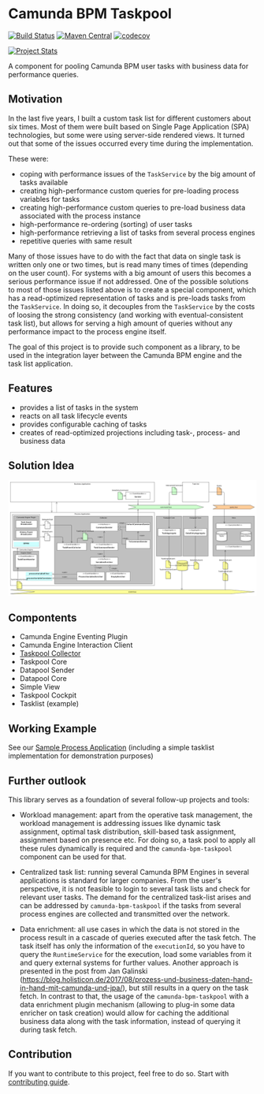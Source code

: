 # Camunda BPM Taskpool
[![Build Status](https://travis-ci.org/holunda-io/camunda-bpm-taskpool.svg?branch=master)](https://travis-ci.org/holunda-io/camunda-bpm-taskpool) 
[![Maven Central](https://maven-badges.herokuapp.com/maven-central/io.holunda.taskpool/camunda-bpm-taskpool/badge.svg)](https://maven-badges.herokuapp.com/maven-central/io.holunda.taskpool/camunda-bpm-taskpool)
[![codecov](https://codecov.io/gh/holunda-io/camunda-bpm-taskpool/branch/master/graph/badge.svg)](https://codecov.io/gh/holunda-io/camunda-bpm-taskpool)

[![Project Stats](https://www.openhub.net/p/camunda-bpm-taskpool/widgets/project_thin_badge.gif)](https://www.openhub.net/p/camunda-bpm-taskpool)

A component for pooling Camunda BPM user tasks with business data for performance queries.

## Motivation

In the last five years, I built a custom task list for different customers about six times. 
Most of them were built based on Single Page Application (SPA) technologies, but some were 
using server-side rendered views. It turned out that some of the issues occurred every time during the implementation. 

These were:

- coping with performance issues of the `TaskService` by the big amount of tasks available 
- creating high-performance custom queries for pre-loading process variables for tasks
- creating high-performance custom queries to pre-load business data associated with the process instance
- high-performance re-ordering (sorting) of user tasks
- high-performance retrieving a list of tasks from several process engines
- repetitive queries with same result

Many of those issues have to do with the fact that data on single task is written only one or two times, but is read many times of times (depending on the user count). 
For systems with a big amount of users this becomes a serious performance issue if not addressed. One of the possible solutions to most of those issues listed above 
is to create a special component, which has a read-optimized representation of tasks and is pre-loads tasks from the `TaskService`. In doing so, it decouples 
from the `TaskService` by the costs of loosing the strong consistency (and working with eventual-consistent task list), but allows for serving a high amount 
of queries without any performance impact to the process engine itself.

The goal of this project is to provide such component as a library, to be used in the integration layer between the Camunda BPM engine and the task list application. 

## Features

- provides a list of tasks in the system
- reacts on all task lifecycle events 
- provides configurable caching of tasks
- creates of read-optimized projections including task-, process- and business data

## Solution Idea


![Architectural whitebox](docs/architecture-collector.png "Architecture Collector")

## Compontents

* Camunda Engine Eventing Plugin
* Camunda Engine Interaction Client
* [Taskpool Collector](taskpool/taskpool-collector)
* Taskpool Core
* Datapool Sender
* Datapool Core
* Simple View
* Taskpool Cockpit
* Tasklist (example)

## Working Example

See our [Sample Process Application](examples) (including a simple tasklist implementation for demonstration purposes)

## Further outlook

This library serves as a foundation of several follow-up projects and tools:

- Workload management: apart from the operative task management, the workload management is addressing issues like dynamic task assignment, optimal task distribution, skill-based task assignment, assignment based on presence etc.  For doing so, a task pool to apply all these rules dynamically is required and the `camunda-bpm-taskpool` component can be used for that.

- Centralized task list: running several Camunda BPM Engines in several applications is standard for larger companies. From the user's perspective, it is not feasible to login to several task lists and check for relevant user tasks. The demand for the centralized task-list arises and can be addressed by `camunda-bpm-taskpool` if the tasks from several process engines are collected and transmitted over the network.

- Data enrichment: all use cases in which the data is not stored in the process result in a cascade of queries executed after the task fetch. The task itself has only the information of the `executionId`, so you have to query the `RuntimeService` for the execution, load some variables from it and query external systems for further values. Another approach is presented in the post from Jan Galinski  (https://blog.holisticon.de/2017/08/prozess-und-business-daten-hand-in-hand-mit-camunda-und-jpa/), but still results in a query on the task fetch. In contrast to that, the usage of the `camunda-bpm-taskpool` with a data enrichment plugin mechanism (allowing to plug-in some data enricher on task creation) would allow for caching the additional business data along with the task information, instead of querying it during task fetch.


## Contribution

If you want to contribute to this project, feel free to do so. Start with [contributing guide](/.github/CONTRIBUTING.md).


